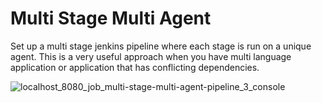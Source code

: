 # Multi Stage Multi Agent

Set up a multi stage jenkins pipeline where each stage is run on a unique agent. This is a very useful approach when you have multi language application
or application that has conflicting dependencies.


![localhost_8080_job_multi-stage-multi-agent-pipeline_3_console](https://user-images.githubusercontent.com/50985434/234257195-938398b4-78fa-40fc-9af0-23c816ab691a.png)
